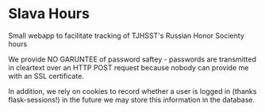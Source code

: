 Slava Hours
===========

Small webapp to facilitate tracking of TJHSST's Russian Honor Socienty hours

We provide NO GARUNTEE of password saftey - passwords are transmitted in
cleartext over an HTTP POST request because nobody can provide me with an
SSL certificate.

In addition, we rely on cookies to record whether a user is logged in
(thanks flask-sessions!) in the future we may store this information in the 
database.
